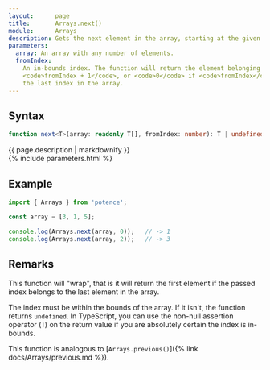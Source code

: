 ```yaml
---
layout:      page
title:       Arrays.next()
module:      Arrays
description: Gets the next element in the array, starting at the given index.
parameters:
  array: An array with any number of elements.
  fromIndex:
    An in-bounds index. The function will return the element belonging to
    <code>fromIndex + 1</code>, or <code>0</code> if <code>fromIndex</code> is
    the last index in the array.
---
```

## Syntax

```ts
function next<T>(array: readonly T[], fromIndex: number): T | undefined
```

<div class="description">{{ page.description | markdownify }}</div>
{% include parameters.html %}

## Example

```ts
import { Arrays } from 'potence';

const array = [3, 1, 5];

console.log(Arrays.next(array, 0));   // -> 1
console.log(Arrays.next(array, 2));   // -> 3
```

## Remarks

This function will "wrap", that is it will return the first element if the
passed index belongs to the last element in the array.

The index must be within the bounds of the array. If it isn't, the function
returns `undefined`. In TypeScript, you can use the non-null assertion operator
(`!`) on the return value if you are absolutely certain the index is in-bounds.

This function is analogous to [`Arrays.previous()`]({% link
docs/Arrays/previous.md %}).
